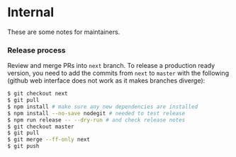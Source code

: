 # Internal

These are some notes for maintainers.

### Release process

Review and merge PRs into `next` branch. To release a production ready version, you need
to add the commits from `next` to `master` with the following (github web interface does not
work as it makes branches diverge):

```sh
$ git checkout next
$ git pull
$ npm install # make sure any new dependencies are installed
$ npm install --no-save nodegit # needed to test release
$ npm run release -- --dry-run # and check release notes
$ git checkout master
$ git pull
$ git merge --ff-only next
$ git push
```
